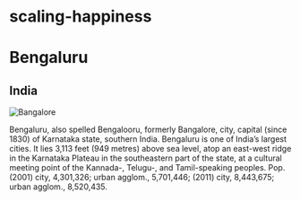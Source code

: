 # scaling-happiness

# Bengaluru
## India

![Bangalore](https://roofandfloor.thehindu.com/real-estate-blog/wp-content/uploads/sites/14/2018/12/Bangalore-2018-WRAP-UP-840x480.jpg)

Bengaluru, also spelled Bengalooru, formerly Bangalore, city, capital (since 1830) of Karnataka state, southern India. Bengaluru is one of India’s largest cities. It lies 3,113 feet (949 metres) above sea level, 
atop an east-west ridge in the Karnataka Plateau in the southeastern part of the state, at a cultural meeting point of the Kannada-, Telugu-, and Tamil-speaking peoples. Pop. (2001) city, 4,301,326; urban agglom., 
5,701,446; (2011) city, 8,443,675; urban agglom., 8,520,435.